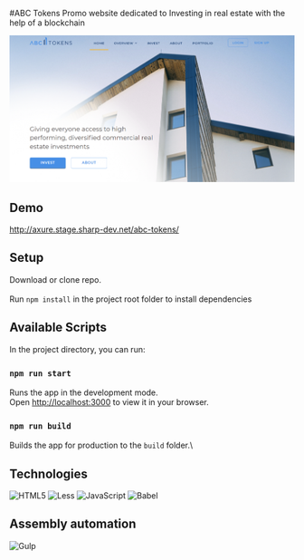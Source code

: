 #ABC Tokens
Promo website dedicated to Investing in real estate with the help of a blockchain

![img_2.png](img_2.png)

## Demo
http://axure.stage.sharp-dev.net/abc-tokens/

## Setup
Download or clone repo.\
\
Run `npm install` in the project root folder to install dependencies

## Available Scripts
In the project directory, you can run:

### `npm run start`

Runs the app in the development mode.\
Open [http://localhost:3000](http://localhost:3000) to view it in your browser.

### `npm run build`

Builds the app for production to the `build` folder.\

## Technologies
![HTML5](https://img.shields.io/badge/html5-%23E34F26.svg?style=for-the-badge&logo=html5&logoColor=white)
![Less](https://img.shields.io/badge/less-2B4C80?style=for-the-badge&logo=less&logoColor=white)
![JavaScript](https://img.shields.io/badge/javascript-%23323330.svg?style=for-the-badge&logo=javascript&logoColor=%23F7DF1E)
![Babel](https://img.shields.io/badge/Babel-F9DC3e?style=for-the-badge&logo=babel&logoColor=black)
## Assembly automation
![Gulp](https://img.shields.io/badge/GULP-%23CF4647.svg?style=for-the-badge&logo=gulp&logoColor=white)
